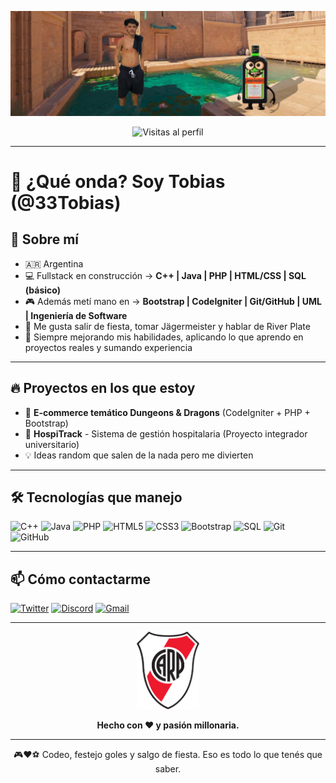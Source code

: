 <p align="center">
  <img src="banner.png" alt="@33Tobias Banner" />
</p>

<p align="center">
  <img src="https://komarev.com/ghpvc/?username=33Tobias&color=red" alt="Visitas al perfil"/>
</p>

---

# 👋 ¿Qué onda? Soy Tobias (@33Tobias)

## 🚀 Sobre mí

- 🇦🇷 Argentina
- 💻 Fullstack en construcción → **C++ | Java | PHP | HTML/CSS | SQL (básico)**
- 🎮 Además metí mano en → **Bootstrap | CodeIgniter | Git/GitHub | UML | Ingeniería de Software**
- 🎉 Me gusta salir de fiesta, tomar Jägermeister y hablar de River Plate
- 🧠 Siempre mejorando mis habilidades, aplicando lo que aprendo en proyectos reales y sumando experiencia

---

## 🔥 Proyectos en los que estoy

- 🛒 **E-commerce temático Dungeons & Dragons** (CodeIgniter + PHP + Bootstrap)
- 🏥 **HospiTrack** - Sistema de gestión hospitalaria (Proyecto integrador universitario)
- 💡 Ideas random que salen de la nada pero me divierten

---

## 🛠️ Tecnologías que manejo

![C++](https://img.shields.io/badge/C++-00599C?style=for-the-badge&logo=cplusplus&logoColor=white)
![Java](https://img.shields.io/badge/Java-ED8B00?style=for-the-badge&logo=java&logoColor=white)
![PHP](https://img.shields.io/badge/PHP-777BB4?style=for-the-badge&logo=php&logoColor=white)
![HTML5](https://img.shields.io/badge/HTML5-E34F26?style=for-the-badge&logo=html5&logoColor=white)
![CSS3](https://img.shields.io/badge/CSS3-1572B6?style=for-the-badge&logo=css3&logoColor=white)
![Bootstrap](https://img.shields.io/badge/Bootstrap-563D7C?style=for-the-badge&logo=bootstrap&logoColor=white)
![SQL](https://img.shields.io/badge/SQL-4479A1?style=for-the-badge&logo=mysql&logoColor=white)
![Git](https://img.shields.io/badge/Git-F05032?style=for-the-badge&logo=git&logoColor=white)
![GitHub](https://img.shields.io/badge/GitHub-181717?style=for-the-badge&logo=github&logoColor=white)

---

## 📫 Cómo contactarme

[![Twitter](https://img.shields.io/badge/Twitter-@tobiager-1DA1F2?style=flat-square&logo=twitter&logoColor=white)](https://twitter.com/tobiager)
[![Discord](https://img.shields.io/badge/Discord-526276132920754186-5865F2?style=flat-square&logo=discord&logoColor=white)]()
[![Gmail](https://img.shields.io/badge/Gmail-tobiasorban00@gmail.com-D14836?style=flat-square&logo=gmail&logoColor=white)](mailto:tobiasorban00@gmail.com)

---

<p align="center">
  <img src="Logo_River_Plate.png" alt="Escudo de River Plate" width="100"/>
</p>

<p align="center"><b>Hecho con ❤️ y pasión millonaria.</b></p>

---

<p align="center">🎮❤️⚽️ Codeo, festejo goles y salgo de fiesta. Eso es todo lo que tenés que saber.</p>

<!---
33Tobias/33Tobias es un repo especial porque su README.md se muestra en tu perfil.
--->

